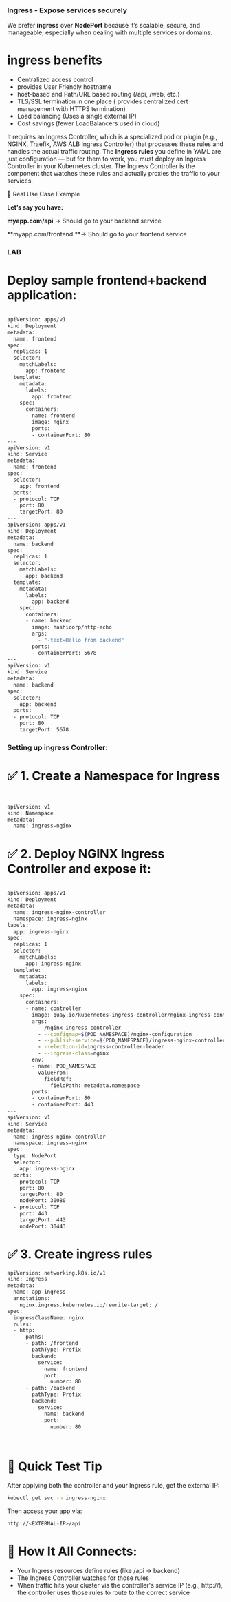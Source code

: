 ### Ingress - Expose services securely 

We prefer **ingress** over **NodePort** because it’s scalable, secure, and manageable, especially when dealing with multiple services or domains.

# ingress benefits

- Centralized access control
- provides User Friendly hostname
- host-based and Path/URL based routing (/api, /web, etc.)
- TLS/SSL termination in one place ( provides centralized cert management with HTTPS termination)
- Load balancing (Uses a single external IP)
- Cost savings (fewer LoadBalancers used in cloud)


It requires an Ingress Controller, which is a specialized pod or plugin (e.g., NGINX, Traefik, AWS ALB Ingress Controller) that processes these rules and handles the actual traffic routing.
The **Ingress rules** you define in YAML are just configuration — but for them to work, you must deploy an Ingress Controller in your Kubernetes cluster. The Ingress Controller is the component that watches these rules and actually proxies the traffic to your services.



🔹 Real Use Case Example

**Let’s say you have:**

**myapp.com/api** → Should go to your backend service

**myapp.com/frontend **→ Should go to your frontend service




### LAB ###


# Deploy sample frontend+backend application:

```bash

apiVersion: apps/v1
kind: Deployment
metadata:
  name: frontend
spec:
  replicas: 1
  selector:
    matchLabels:
      app: frontend
  template:
    metadata:
      labels:
        app: frontend
    spec:
      containers:
      - name: frontend
        image: nginx
        ports:
        - containerPort: 80
---
apiVersion: v1
kind: Service
metadata:
  name: frontend
spec:
  selector:
    app: frontend
  ports:
  - protocol: TCP
    port: 80
    targetPort: 80
---
apiVersion: apps/v1
kind: Deployment
metadata:
  name: backend
spec:
  replicas: 1
  selector:
    matchLabels:
      app: backend
  template:
    metadata:
      labels:
        app: backend
    spec:
      containers:
      - name: backend
        image: hashicorp/http-echo
        args:
          - "-text=Hello from backend"
        ports:
        - containerPort: 5678
---
apiVersion: v1
kind: Service
metadata:
  name: backend
spec:
  selector:
    app: backend
  ports:
  - protocol: TCP
    port: 80
    targetPort: 5678


```


### Setting up ingress Controller:

# ✅ 1. Create a Namespace for Ingress


```bash


apiVersion: v1
kind: Namespace
metadata:
  name: ingress-nginx


```

# ✅ 2. Deploy NGINX Ingress Controller and expose it:

```bash

apiVersion: apps/v1
kind: Deployment
metadata:
  name: ingress-nginx-controller
  namespace: ingress-nginx
labels:
  app: ingress-nginx
spec:
  replicas: 1
  selector:
    matchLabels:
      app: ingress-nginx
  template:
    metadata:
      labels:
        app: ingress-nginx
    spec:
      containers:
      - name: controller
        image: quay.io/kubernetes-ingress-controller/nginx-ingress-controller:latest
        args:
          - /nginx-ingress-controller
          - --configmap=$(POD_NAMESPACE)/nginx-configuration
          - --publish-service=$(POD_NAMESPACE)/ingress-nginx-controller
          - --election-id=ingress-controller-leader
          - --ingress-class=nginx
        env:
        - name: POD_NAMESPACE
          valueFrom:
            fieldRef:
              fieldPath: metadata.namespace
        ports:
        - containerPort: 80
        - containerPort: 443
---
apiVersion: v1
kind: Service
metadata:
  name: ingress-nginx-controller
  namespace: ingress-nginx
spec:
  type: NodePort
  selector:
    app: ingress-nginx
  ports:
  - protocol: TCP
    port: 80
    targetPort: 80
    nodePort: 30080
  - protocol: TCP
    port: 443
    targetPort: 443
    nodePort: 30443


```

# ✅ 3. Create ingress rules

```bash
apiVersion: networking.k8s.io/v1
kind: Ingress
metadata:
  name: app-ingress
  annotations:
    nginx.ingress.kubernetes.io/rewrite-target: /
spec:
  ingressClassName: nginx
  rules:
  - http:
      paths:
      - path: /frontend
        pathType: Prefix
        backend:
          service:
            name: frontend
            port:
              number: 80
      - path: /backend
        pathType: Prefix
        backend:
          service:
            name: backend
            port:
              number: 80




```
# 🚀 Quick Test Tip
After applying both the controller and your Ingress rule, get the external IP:

```bash
kubectl get svc -n ingress-nginx
```

Then access your app via:

```bash
http://<EXTERNAL-IP>/api
```

# 🧠 How It All Connects:

- Your Ingress resources define rules (like /api → backend)
- The Ingress Controller watches for those rules
- When traffic hits your cluster via the controller's service IP (e.g., http://<external-ip>), the controller uses those rules to route to the correct service
